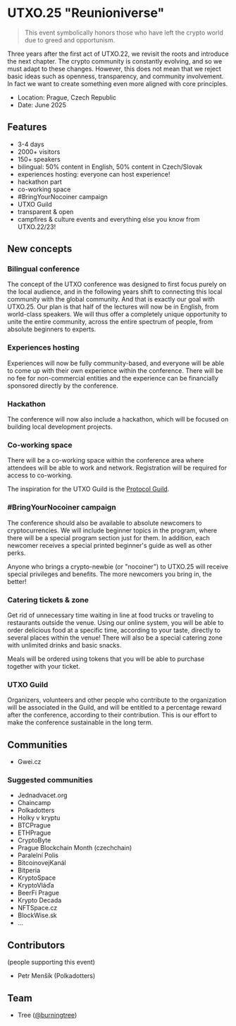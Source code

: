 # UTXO.25 "Reunioniverse"

> This event symbolically honors those who have left the crypto world due to greed and opportunism.

Three years after the first act of UTXO.22, we revisit the roots and introduce the next chapter. The crypto community is constantly evolving, and so we must adapt to these changes. However, this does not mean that we reject basic ideas such as openness, transparency, and community involvement. In fact we want to create something even more aligned with core principles.

* Location: Prague, Czech Republic
* Date: June 2025

## Features

* 3-4 days
* 2000+ visitors
* 150+ speakers
* bilingual: 50% content in English, 50% content in Czech/Slovak
* experiences hosting: everyone can host experience!
* hackathon part
* co-working space
* #BringYourNocoiner campaign
* UTXO Guild
* transparent & open
* campfires & culture events and everything else you know from UTXO.22/23!

## New concepts

### Bilingual conference

The concept of the UTXO conference was designed to first focus purely on the local audience, and in the following years shift to connecting this local community with the global community. And that is exactly our goal with UTXO.25. Our plan is that half of the lectures will now be in English, from world-class speakers. We will thus offer a completely unique opportunity to unite the entire community, across the entire spectrum of people, from absolute beginners to experts.

### Experiences hosting

Experiences will now be fully community-based, and everyone will be able to come up with their own experience within the conference. There will be no fee for non-commercial entities and the experience can be financially sponsored directly by the conference.

### Hackathon

The conference will now also include a hackathon, which will be focused on building local development projects.

### Co-working space

There will be a co-working space within the conference area where attendees will be able to work and network. Registration will be required for access to co-working.

The inspiration for the UTXO Guild is the [Protocol Guild](https://protocol-guild.readthedocs.io/).

### #BringYourNocoiner campaign

The conference should also be available to absolute newcomers to cryptocurrencies. We will include beginner topics in the program, where there will be a special program section just for them. In addition, each newcomer receives a special printed beginner's guide as well as other perks.

Anyone who brings a crypto-newbie (or "nocoiner") to UTXO.25 will receive special privileges and benefits. The more newcomers you bring in, the better!

### Catering tickets & zone

Get rid of unnecessary time waiting in line at food trucks or traveling to restaurants outside the venue. Using our online system, you will be able to order delicious food at a specific time, according to your taste, directly to several places within the venue! There will also be a special catering zone with unlimited drinks and basic snacks.

Meals will be ordered using tokens that you will be able to purchase together with your ticket.

### UTXO Guild

Organizers, volunteers and other people who contribute to the organization will be associated in the Guild, and will be entitled to a percentage reward after the conference, according to their contribution. This is our effort to make the conference sustainable in the long term.

## Communities

* Gwei.cz

### Suggested communities

* Jednadvacet.org
* Chaincamp
* Polkadotters
* Holky v kryptu
* BTCPrague
* ETHPrague
* CryptoByte
* Prague Blockchain Month (czechchain)
* Paralelní Polis
* BitcoinovejKanál
* Bitperia
* KryptoSpace
* KryptoVláďa
* BeerFi Prague
* Krypto Decada
* NFTSpace.cz
* BlockWise.sk
* ...

## Contributors
(people supporting this event)

* Petr Menšík (Polkadotters)

## Team

* Tree ([@burningtree](https://github.com/burningtree))
